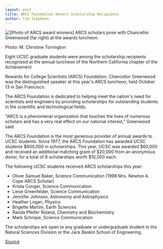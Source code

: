 ```yaml
---
layout: post
title: ARCS Foundation Honors Scholarship Recipients
author: Tim Stephens
---
```


![\[Photo of ARCS award winners\]][1] ARCS scholars pose with Chancellor Greenwood (far right) at the awards luncheon.

Photo: M. Christine Torrington

Eight UCSC graduate students were among the scholarship recipients recognized at the annual luncheon of the Northern California chapter of the Achievement

Rewards for College Scientists (ARCS) Foundation. Chancellor Greenwood was the distinguished speaker at this year's ARCS luncheon, held October 13 in San Francisco.

The ARCS Foundation is dedicated to helping meet the nation's need for scientists and engineers by providing scholarships for outstanding students in the scientific and technological fields.

"ARCS is a phenomenal organization that touches the lives of numerous scholars and has a very real effect on our national interest," Greenwood said.

The ARCS Foundation is the most generous provider of annual awards to UCSC students. Since 1977, the ARCS Foundation has awarded UCSC students $600,000 in scholarships. This year, UCSC was awarded $60,000 and received an additional matching grant of $20,000 from an anonymous donor, for a total of 8 scholarships worth $10,000 each.

The following UCSC students received ARCS scholarships this year:
* Oliver Samuel Baker, Science Communication (1998 Mrs. Newton A. Cope ARCS Scholar)
* Krista Conger, Science Communication
* Liese Greenfelder, Science Communication
* Jennifer Johnson, Astronomy and Astrophysics
* Heather Logan, Physics
* Brigette Martini, Earth Sciences
* Randa Pfeifer Roland, Chemistry and Biochemistry
* Mark Schrope, Science Communication

The scholarships are open to any graduate or undergraduate student in the Natural Sciences Division or the Jack Baskin School of Engineering.

[1]: http://www1.ucsc.edu/oncampus/currents/98-99/art/arcs.98-10-26.320.jpg

[Source](http://www1.ucsc.edu/oncampus/currents/98-99/10-26/arcs.htm "Permalink to ARCS scholarships for UCSC students: 10-26-98")

